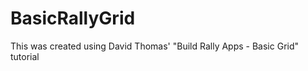 BasicRallyGrid
==============

This was created using David Thomas' "Build Rally Apps - Basic Grid" tutorial
